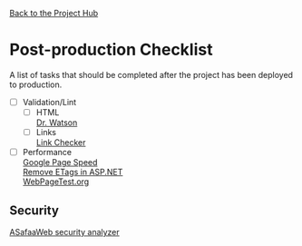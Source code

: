 [Back to the Project Hub](//github.com/RusticCoder/rust-count_vowels#readme)

# Post-production Checklist

A list of tasks that should be completed after the project has been deployed to production.  

- [ ] Validation/Lint  
  - [ ] HTML  
    [Dr. Watson](//watson.addy.com/)  
  - [ ] Links  
    [Link Checker](//validator.w3.org/checklink)  
- [ ] Performance  
  [Google Page Speed](//developers.google.com/speed/pagespeed/)  
  [Remove ETags in ASP.NET](//mark.mymonster.nl/2011/10/18/improve-the-yslow-score-remove-the-etags)  
  [WebPageTest.org](//redbot.org/)  

## Security
[ASafaaWeb security analyzer](//asafaweb.com)  
